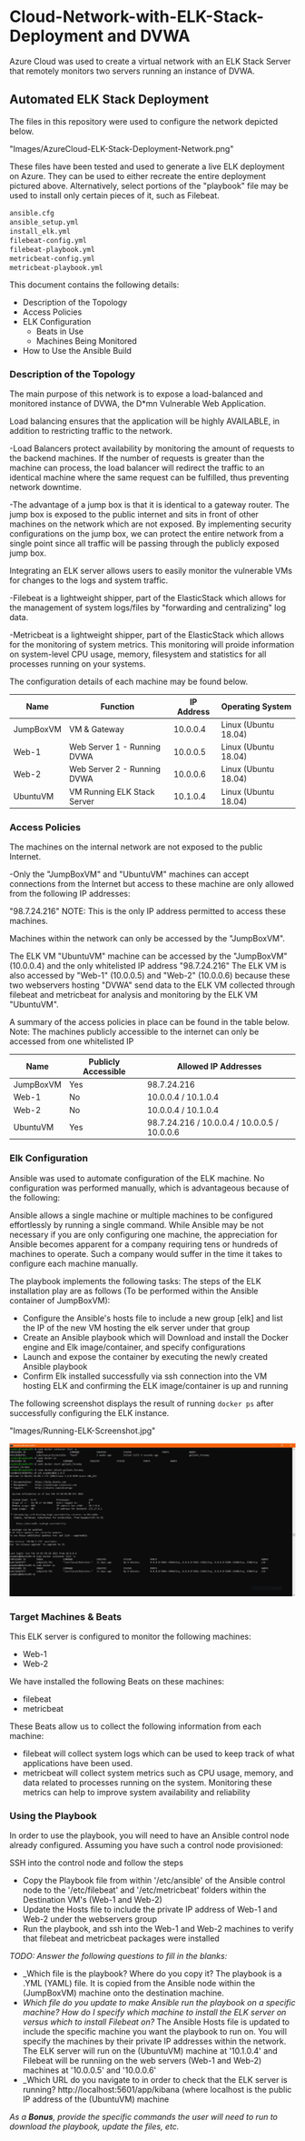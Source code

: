 # Cloud-Network-with-ELK-Stack-Deployment and DVWA
Azure Cloud was used to create a virtual network with an ELK Stack Server that remotely monitors two servers running an instance of DVWA.


## Automated ELK Stack Deployment

The files in this repository were used to configure the network depicted below.

"Images/AzureCloud-ELK-Stack-Deployment-Network.png"

These files have been tested and used to generate a live ELK deployment on Azure. They can be used to either recreate the entire deployment pictured above. Alternatively, select portions of the "playbook" file may be used to install only certain pieces of it, such as Filebeat.

	ansible.cfg
	ansible_setup.yml
	install_elk.yml
	filebeat-config.yml
	filebeat-playbook.yml
	metricbeat-config.yml
	metricbeat-playbook.yml

This document contains the following details:
- Description of the Topology
- Access Policies
- ELK Configuration
  - Beats in Use
  - Machines Being Monitored
- How to Use the Ansible Build


### Description of the Topology

The main purpose of this network is to expose a load-balanced and monitored instance of DVWA, the D*mn Vulnerable Web Application.

Load balancing ensures that the application will be highly AVAILABLE, in addition to restricting traffic to the network.

-Load Balancers protect availability by monitoring the amount of requests to the backend machines. If the number of requests is greater than the machine can process, the load balancer will redirect the traffic to an identical machine where the same request can be fulfilled, thus preventing network downtime.

-The advantage of a jump box is that it is identical to a gateway router. The jump box is exposed to the public internet and sits in front of other machines on the network which are not exposed. By implementing security configurations on the jump box, we can protect the entire network from a single point since all traffic will be passing through the publicly exposed jump box.

Integrating an ELK server allows users to easily monitor the vulnerable VMs for changes to the logs and system traffic.

-Filebeat is a lightweight shipper, part of the ElasticStack which allows for the management of system logs/files by "forwarding and centralizing" log data.

-Metricbeat is a lightweight shipper, part of the ElasticStack which allows for the monitoring of system metrics. This monitoring will proide information on system-level CPU usage, memory, filesystem and statistics for all processes running on your systems.

The configuration details of each machine may be found below.


| Name      | Function                    | IP Address | Operating System     |
|-----------|-----------------------------|------------|----------------------|
| JumpBoxVM | VM & Gateway                | 10.0.0.4   | Linux (Ubuntu 18.04) |
| Web-1     | Web Server 1 - Running DVWA | 10.0.0.5   | Linux (Ubuntu 18.04) |
| Web-2     | Web Server 2 - Running DVWA | 10.0.0.6   | Linux (Ubuntu 18.04) |
| UbuntuVM  | VM Running ELK Stack Server | 10.1.0.4   | Linux (Ubuntu 18.04) |


### Access Policies

The machines on the internal network are not exposed to the public Internet. 

-Only the "JumpBoxVM" and "UbuntuVM" machines can accept connections from the Internet but access to these machine are only allowed from the following IP addresses:

"98.7.24.216" 
NOTE: This is the only IP address permitted to access these machines.

Machines within the network can only be accessed by the "JumpBoxVM".

The ELK VM "UbuntuVM" machine can be accessed by the "JumpBoxVM" (10.0.0.4) and the only whitelisted IP address "98.7.24.216"
The ELK VM is also accessed by "Web-1" (10.0.0.5) and "Web-2" (10.0.0.6) because these two webservers hosting "DVWA" send data to the ELK VM collected through filebeat and metricbeat for analysis and monitoring by the ELK VM "UbuntuVM".

A summary of the access policies in place can be found in the table below.
Note: The machines publicly accessible to the internet can only be accessed from one whitelisted IP

| Name      | Publicly Accessible | Allowed IP Addresses                         |
|-----------|---------------------|----------------------------------------------|
| JumpBoxVM | Yes                 | 98.7.24.216                                  |
| Web-1     | No                  | 10.0.0.4 / 10.1.0.4                          |
| Web-2     | No                  | 10.0.0.4 / 10.1.0.4                          |
| UbuntuVM  | Yes                 | 98.7.24.216 / 10.0.0.4 / 10.0.0.5 / 10.0.0.6 |

### Elk Configuration

Ansible was used to automate configuration of the ELK machine. No configuration was performed manually, which is advantageous because of the following:

Ansible allows a single machine or multiple machines to be configured effortlessly by running a single command. While Ansible may be not necessary if you are only configuring one machine, the appreciation for Ansible becomes apparent for a company requiring tens or hundreds of machines to operate. Such a company would suffer in the time it takes to configure each machine manually.

The playbook implements the following tasks:
The steps of the ELK installation play are as follows (To be performed within the Ansible container of JumpBoxVM):
- Configure the Ansible's hosts file to include a new group [elk] and list the IP of the new VM hosting the elk server under that group
- Create an Ansible playbook which will Download and install the Docker engine and Elk image/container, and specify configurations
- Launch and expose the container by executing the newly created Ansible playbook
- Confirm Elk installed successfully via ssh connection into the VM hosting ELK and confirming the ELK image/container is up and running


The following screenshot displays the result of running `docker ps` after successfully configuring the ELK instance.

"Images/Running-ELK-Screenshot.jpg"

![TODO: Update the path with the name of your screenshot of docker ps output](Images/docker_ps_output.png)

### Target Machines & Beats
This ELK server is configured to monitor the following machines:
- Web-1
- Web-2

We have installed the following Beats on these machines:
- filebeat
- metricbeat

These Beats allow us to collect the following information from each machine:
- filebeat will collect system logs which can be used to keep track of what applications have been used.
- metricbeat will collect system metrics such as CPU usage, memory, and data related to processes running on the system. Monitoring these metrics can help to improve system availability and reliability

### Using the Playbook
In order to use the playbook, you will need to have an Ansible control node already configured. Assuming you have such a control node provisioned: 

SSH into the control node and follow the steps
- Copy the Playbook file from within '/etc/ansible' of the Ansible control node to the '/etc/filebeat' and '/etc/metricbeat' folders within the Destination VM's (Web-1 and Web-2)
- Update the Hosts file to include the private IP address of Web-1 and Web-2 under the webservers group
- Run the playbook, and ssh into the Web-1 and Web-2 machines to verify that filebeat and metricbeat packages were installed

_TODO: Answer the following questions to fill in the blanks:_
- _Which file is the playbook? Where do you copy it?
	The playbook is a .YML (YAML) file. It is copied from the Ansible node within the (JumpBoxVM) machine onto the destination machine.
- _Which file do you update to make Ansible run the playbook on a specific machine? How do I specify which machine to install the ELK server on versus which to install Filebeat on?_
	The Ansible Hosts file is updated to include the specific machine you want the playbook to run on. You will specify the machines by their private IP addresses within the network.
	The ELK server will run on the (UbuntuVM) machine at '10.1.0.4' and Filebeat will be runniing on the web servers (Web-1 and Web-2) machines at '10.0.0.5' and '10.0.0.6'
- _Which URL do you navigate to in order to check that the ELK server is running?
	http://localhost:5601/app/kibana (where localhost is the public IP address of the (UbuntuVM) machine

_As a **Bonus**, provide the specific commands the user will need to run to download the playbook, update the files, etc._
